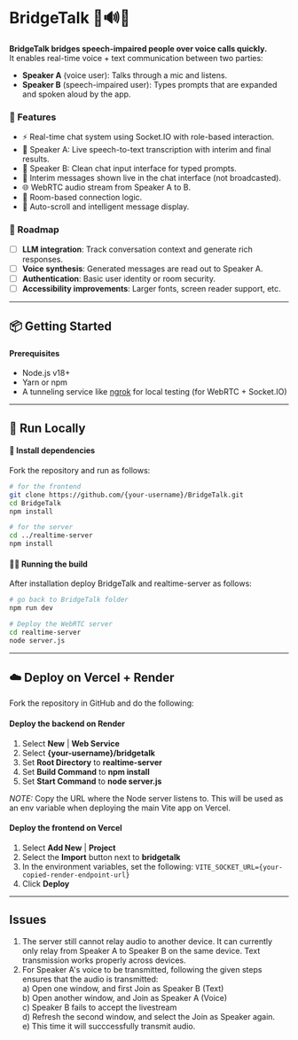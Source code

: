 # BridgeTalk 🧠🔊💬

**BridgeTalk bridges speech-impaired people over voice calls quickly.**  
It enables real-time voice + text communication between two parties:
- **Speaker A** (voice user): Talks through a mic and listens.
- **Speaker B** (speech-impaired user): Types prompts that are expanded and spoken aloud by the app.

### 🧩 Features
- ⚡ Real-time chat system using Socket.IO with role-based interaction.
- 🎤 Speaker A: Live speech-to-text transcription with interim and final results.
- 🧏 Speaker B: Clean chat input interface for typed prompts.
- 💬 Interim messages shown live in the chat interface (not broadcasted).
- 🌐 WebRTC audio stream from Speaker A to B.
- 🧠 Room-based connection logic.
- 🔄 Auto-scroll and intelligent message display.

### 🚧 Roadmap
- [ ] **LLM integration**: Track conversation context and generate rich responses.
- [ ] **Voice synthesis**: Generated messages are read out to Speaker A.
- [ ] **Authentication**: Basic user identity or room security.
- [ ] **Accessibility improvements**: Larger fonts, screen reader support, etc.

---

## 📦 Getting Started

#### Prerequisites
- Node.js v18+
- Yarn or npm
- A tunneling service like [ngrok](https://ngrok.com/) for local testing (for WebRTC + Socket.IO)

---

## 🚀 Run Locally

#### 💾 Install dependencies
Fork the repository and run as follows:

```bash
# for the frontend
git clone https://github.com/{your-username}/BridgeTalk.git
cd BridgeTalk
npm install

# for the server
cd ../realtime-server
npm install
```

#### 🏃‍♂️ Running the build
After installation deploy BridgeTalk and realtime-server as follows:
```bash
# go back to BridgeTalk folder
npm run dev

# Deploy the WebRTC server
cd realtime-server
node server.js
```

---

## ☁️ Deploy on Vercel + Render

Fork the repository in GitHub and do the following:

#### Deploy the backend on Render

1. Select **New** | **Web Service**
2. Select **{your-username}/bridgetalk**
3. Set **Root Directory** to **realtime-server**
4. Set **Build Command** to **npm install**
5. Set **Start Command** to **node server.js**

*NOTE:* Copy the URL where the Node server listens to. This will be used as an env variable when deploying the main Vite app on Vercel.

#### Deploy the frontend on Vercel

1. Select **Add New** | **Project**
2. Select the **Import** button next to **bridgetalk**
3. In the environment variables, set the following:
`VITE_SOCKET_URL={your-copied-render-endpoint-url}`
4. Click **Deploy**

---

## Issues

1. The server still cannot relay audio to another device. It can currently only relay from Speaker A to Speaker B on the same device.
   Text transmission works properly across devices.
2. For Speaker A's voice to be transmitted, following the given steps ensures that the audio is transmitted:  
a) Open one window, and first Join as Speaker B (Text)  
b) Open another window, and Join as Speaker A (Voice)  
c) Speaker B fails to accept the livestream  
d) Refresh the second window, and select the Join as Speaker again.  
e) This time it will succcessfully transmit audio.  
